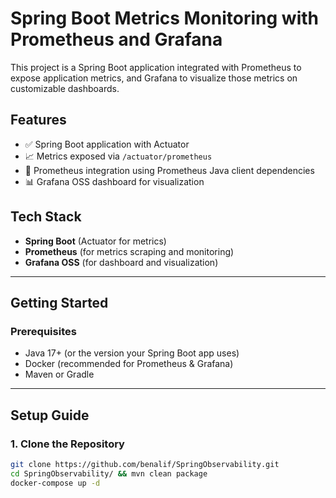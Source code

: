 
# Spring Boot Metrics Monitoring with Prometheus and Grafana

This project is a Spring Boot application integrated with Prometheus to expose application metrics, and Grafana to visualize those metrics on customizable dashboards.

## Features

- ✅ Spring Boot application with Actuator
- 📈 Metrics exposed via `/actuator/prometheus`
- 🔗 Prometheus integration using Prometheus Java client dependencies
- 📊 Grafana OSS dashboard for visualization

## Tech Stack

- **Spring Boot** (Actuator for metrics)
- **Prometheus** (for metrics scraping and monitoring)
- **Grafana OSS** (for dashboard and visualization)

---

## Getting Started

### Prerequisites

- Java 17+ (or the version your Spring Boot app uses)
- Docker (recommended for Prometheus & Grafana)
- Maven or Gradle

---

## Setup Guide

### 1. Clone the Repository

```bash
git clone https://github.com/benalif/SpringObservability.git
cd SpringObservability/ && mvn clean package
docker-compose up -d
